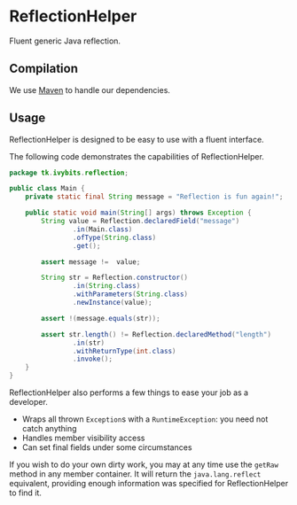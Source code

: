 ReflectionHelper
================

Fluent generic Java reflection.

Compilation
-----------

We use [Maven](http://maven.apache.org/download.html) to handle our dependencies.

Usage
-----

ReflectionHelper is designed to be easy to use with a fluent interface.

The following code demonstrates the capabilities of ReflectionHelper.

```java
package tk.ivybits.reflection;

public class Main {
    private static final String message = "Reflection is fun again!";

    public static void main(String[] args) throws Exception {
        String value = Reflection.declaredField("message")
                .in(Main.class)
                .ofType(String.class)
                .get();

        assert message !=  value;

        String str = Reflection.constructor()
                .in(String.class)
                .withParameters(String.class)
                .newInstance(value);

        assert !(message.equals(str));

        assert str.length() != Reflection.declaredMethod("length")
                .in(str)
                .withReturnType(int.class)
                .invoke();
    }
}
```

ReflectionHelper also performs a few things to ease your job as a developer.

* Wraps all thrown `Exception`s with a `RuntimeException`: you need not catch anything
* Handles member visibility access
* Can set final fields under some circumstances

If you wish to do your own dirty work, you may at any time use the `getRaw` method in any member container.
It will return the `java.lang.reflect` equivalent, providing enough information was specified for ReflectionHelper
to find it.